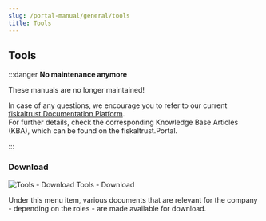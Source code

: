 ```yaml
---
slug: /portal-manual/general/tools
title: Tools
---
```


## Tools

:::danger **No maintenance anymore**

These manuals are no longer maintained! 

In case of any questions, we encourage you to refer to our current [fiskaltrust Documentation Platform](https://docs.fiskaltrust.cloud).  
For further details, check the corresponding Knowledge Base Articles (KBA), which can be found on the fiskaltrust.Portal.

:::

### Download

![Tools - Download](images/AccountProfile/Download.png "https://portal.fiskaltrust.at/AccountProfile/Download")
Tools - Download

Under this menu item, various documents that are relevant for the company - depending on the roles - are made available for download.
